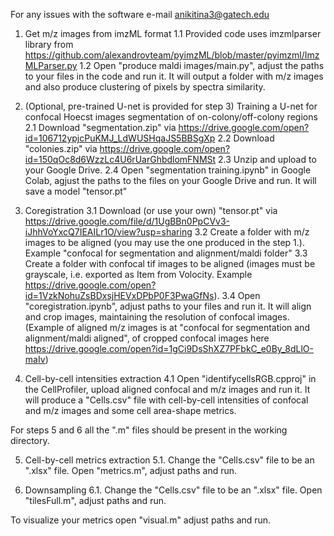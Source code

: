 For any issues with the software e-mail anikitina3@gatech.edu

1. Get m/z images from imzML format 
  1.1 Provided code uses imzmlparser library from https://github.com/alexandrovteam/pyimzML/blob/master/pyimzml/ImzMLParser.py
  1.2 Open "produce maldi images/main.py", adjust the paths to your files in the code and run it. It will output a folder with m/z images and also produce clustering of pixels by spectra similarity.
  
2. (Optional, pre-trained U-net is provided for step 3) Training a U-net for confocal Hoecst images segmentation of on-colony/off-colony regions
  2.1 Download "segmentation.zip" via https://drive.google.com/open?id=106712ypjcPuKMJ_LdWUSHqaJS5BBSgXp
  2.2 Download "colonies.zip" via https://drive.google.com/open?id=150qOc8d6WzzLc4U6rUarGhbdlomFNMSt
  2.3 Unzip and upload to your Google Drive.
  2.4 Open "segmentation training.ipynb" in Google Colab, agjust the paths to the files on your Google Drive and run. It will       save a model "tensor.pt"

3. Coregistration
  3.1 Download (or use your own) "tensor.pt" via https://drive.google.com/file/d/1UgBBn0PpCVv3-iJhhVoYxcQ7IEAILr1O/view?usp=sharing
  3.2 Create a folder with m/z images to be aligned (you may use the one produced in the step 1.). Example "confocal for segmentation and alignment/maldi folder"
  3.3 Create a folder with confocal tif images to be aligned (images must be grayscale, i.e. exported as Item from Volocity. Example https://drive.google.com/open?id=1VzkNohuZsBDxsjHEVxDPbP0F3PwaGfNs).
  3.4 Open "coregistration.ipynb", adjust paths to your files and run it. It will align and crop images, maintaining the resolution of confocal images. (Example of aligned m/z images is at "confocal for segmentation and alignment/maldi aligned", of cropped confocal images here https://drive.google.com/open?id=1gCi9DsShXZ7PFbkC_e0By_8dLlO-maIv)
  
4. Cell-by-cell intensities extraction
  4.1 Open "identifycellsRGB.cpproj" in the CellProfiler, upload aligned confocal and m/z images and run it. It will produce a "Cells.csv" file with cell-by-cell intensities of confocal and m/z images and some cell area-shape metrics.
  
For steps 5 and 6 all the ".m" files should be present in the working directory.

5. Cell-by-cell metrics extraction
  5.1. Change the "Cells.csv" file to be an ".xlsx" file. Open "metrics.m", adjust paths and run.
  
6. Downsampling
  6.1. Change the "Cells.csv" file to be an ".xlsx" file. Open "tilesFull.m", adjust paths and run.

To visualize your metrics open "visual.m" adjust paths and run.
